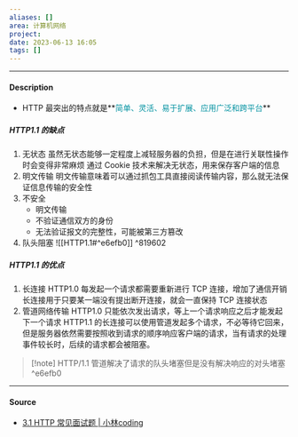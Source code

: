```yaml
---
aliases: []
area: 计算机网络
project: 
date: 2023-06-13 16:05
tags: []
---
```

---
#### Description
- HTTP 最突出的特点就是**<font color="#0593A2">简单、灵活、易于扩展、应用广泛和跨平台</font>**

##### HTTP1.1 的缺点
1. 无状态
虽然无状态能够一定程度上减轻服务器的负担，但是在进行关联性操作时会变得非常麻烦
通过 Cookie 技术来解决无状态，用来保存客户端的信息
2. 明文传输
明文传输意味着可以通过抓包工具直接阅读传输内容，那么就无法保证信息传输的安全性
3. 不安全
    - 明文传输
    - 不验证通信双方的身份
    - 无法验证报文的完整性，可能被第三方篡改
4. 队头阻塞
![[HTTP1.1#^e6efb0]]  ^819602

##### HTTP1.1 的优点
1. 长连接
HTTP1.0 每发起一个请求都需要重新进行 TCP 连接，增加了通信开销
长连接用于只要某一端没有提出断开连接，就会一直保持 TCP 连接状态
2. 管道网络传输
HTTP1.0 只能依次发出请求，等上一个请求响应之后才能发起下一个请求
HTTP1.1 的长连接可以使用管道发起多个请求，不必等待它回来，但是服务器依然需要按照收到请求的顺序响应客户端的请求，当有请求的处理事件较长时，后续的请求都会被阻塞。
> [!note] HTTP/1.1 管道解决了请求的队头堵塞但是没有解决响应的对头堵塞 ^e6efb0

---
#### Source
- [3.1 HTTP 常见面试题 | 小林coding](https://xiaolincoding.com/network/2_http/http_interview.html#http-1-1-%E7%9A%84%E6%80%A7%E8%83%BD%E5%A6%82%E4%BD%95)